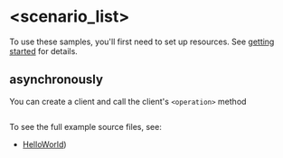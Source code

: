 # <scenario_list>

To use these samples, you'll first need to set up resources. See [getting started](https://github.com/Azure/azure-sdk-for-net/blob/main/sdk/adp/Azure.AI.AutonomousDevelopmentPlatform/README.md#getting-started) for details.

## <scenario> asynchronously

You can create a client and call the client's `<operation>` method

```C# Snippet:Azure_AI_AutonomousDevelopmentPlatform_ScenarioAsync
```

To see the full example source files, see:
* [HelloWorld](https://github.com/Azure/azure-sdk-for-net/blob/main/sdk/adp/Azure.AI.AutonomousDevelopmentPlatform/tests/Samples/Sample1_HelloWorldAsync.cs))

<!-- please refer to <https://github.com/Azure/azure-sdk-for-net/main/sdk/template/Azure.Template/samples/Sample1_HelloWorldAsync.md> to write sample readme file. -->